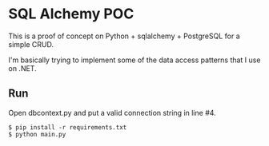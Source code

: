 # SQL Alchemy POC

This is a proof of concept on Python + sqlalchemy + PostgreSQL for a simple CRUD.

I'm basically trying to implement some of the data access patterns that I use on .NET.

## Run

Open dbcontext.py and put a valid connection string in line #4.

    $ pip install -r requirements.txt
    $ python main.py
